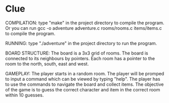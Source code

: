 # Clue

COMPILATION:
type "make" in the project directory to compile the program.
Or you can run gcc -o adventure adventure.c rooms/rooms.c items/items.c to compile the program.

RUNNING:
type "./adventure" in the project directory to run the program.

BOARD STRUCTURE:
The board is a 3x3 grid of rooms.
The board is connected to its neighbours by pointers.
Each room has a pointer to the room to the north, south, east and west.

GAMEPLAY:
The player starts in a random room.
The player will be promped to input a command which can be viewed by typing "help".
The player has to use the commands to navigate the board and collect items.
The objective of the game is to guess the correct character and item in the correct room within 10 guesses.
